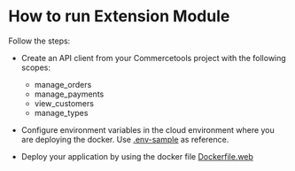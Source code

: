 # How to run Extension Module

Follow the steps:

- Create an API client from your Commercetools project with the following scopes:
  - manage_orders
  - manage_payments
  - view_customers
  - manage_types

- Configure environment variables in the cloud environment where you are deploying the docker. Use [.env-sample](/web/.env-sample) as reference.
- Deploy your application by using the docker file [Dockerfile.web](Dockerfile.web)
